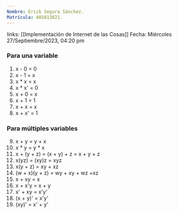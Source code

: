 ```yaml
---
Nombre: Erick Segura Sánchez.
Matrícula: A01613821.
---
```

links: [[Implementación de Internet de las Cosas]]
Fecha: Miércoles 27/Septiembre/2023, 04:20 pm

### Para una variable

1) x - 0 = 0
2) x - 1 = x
3) x * x = x
4) x * x' = 0
5) x + 0 = x
6) x + 1 = 1
7) x + x = x
8) x + x' = 1

### Para múltiples variables

9) x + y = y + x
10) x * y = y * x
11) x + (y + z) = (x + y) + z = x + y + z
12) x(yz) = (xy)z = xyz
13) x(y + z) = xy + xz
14) (w + x)(y + z) = wy + xy + wz +xz
15) x + xy = x
16) x + x'y = x + y
17) x' + xy = x'y'
18) (x + y)' = x'y'
19) (xy)' = x' + y'


